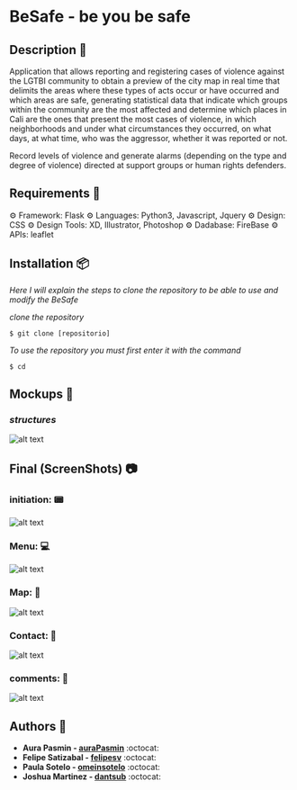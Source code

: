# BeSafe - be you be safe

## Description 📜

Application that allows reporting and registering cases of violence against the LGTBI community to obtain a preview of the city map in real time that delimits the areas where these types of acts occur or have occurred and which areas are safe, generating statistical data that indicate which groups within the community are the most affected and determine which places in Cali are the ones that present the most cases of violence, in which neighborhoods and under what circumstances they occurred, on what days, at what time, who was the aggressor, whether it was reported or not.

Record levels of violence and generate alarms (depending on the type and degree of violence) directed at support groups or human rights defenders.

## Requirements :pencil:


⚙ Framework: Flask
⚙ Languages: Python3, Javascript, Jquery
⚙ Design: CSS
⚙ Design Tools: XD, Illustrator, Photoshop
⚙ Dadabase: FireBase
⚙ APIs: leaflet 


## Installation :package:

_Here I will explain the steps to clone the repository to be able to use and modify the BeSafe_

_clone the repository_

```
$ git clone [repositorio]
```

_To use the repository you must first enter it with the command_

```
$ cd
```

## Mockups :notebook:

### _structures_
![alt text](https://ibb.co/LPw9nJ3)


## Final (ScreenShots) :camera:

### initiation: 📟

![alt text](https://ibb.co/HpcLF7Q)

### Menu: 💻

![alt text](https://ibb.co/3B4fdGz)

### Map: 📍

![alt text](https://ibb.co/Hh2qj8k)

### Contact: 📱

![alt text](https://ibb.co/Y3mZy3V)

### comments: 📨

![alt text](https://ibb.co/zXd3VdB)


## Authors 📜

* **Aura Pasmin - [auraPasmin](https://github.com/auraPasmin)** :octocat:
* **Felipe Satizabal - [felipesv](https://github.com/felipesv/)** :octocat:
* **Paula Sotelo - [omeinsotelo](https://github.com/omeinsotelo)** :octocat:
* **Joshua Martinez - [dantsub](https://github.com/dantsub)** :octocat:
